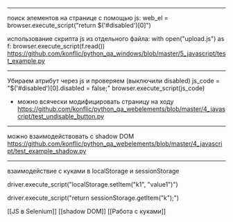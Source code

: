 ________________________________________________

поиск элементов на странице с помощью js:
web_el = browser.execute_script("return $('#disabled')[0]")

использование скрипта js из отдельного файла:
with open("upload.js") as f:
	browser.execute_script(f.read())
https://github.com/konflic/python_qa_windows/blob/master/5_javascript/test_example.py
______________________________________________________

Убираем атрибут через js и проверяем (выключили disabled)
js_code = "$('#disabled')[0].disabled = false;"
browser.execute_script(js_code)

- можно всячески модифицировать страницу на ходу
https://github.com/konflic/python_qa_webelements/blob/master/4_javascript/test_undisable_button.py

______________________________________________________
можно взаимодействовать с shadow DOM
https://github.com/konflic/python_qa_webelements/blob/master/4_javascript/test_example_shadow.py

----------------------------------------------
взаимодействие с куками в localStorage и sessionStorage

driver.execute_script("localStorage.setItem(\"k1\", \"value1\")")

driver.execute_script("return sessionStorage.getItem("k");")



[[JS в Selenium]]
[[shadow DOM]]
[[Работа с куками]]